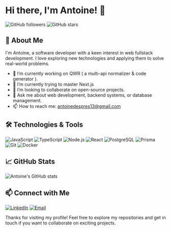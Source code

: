 # Hi there, I'm Antoine! 👋

![GitHub followers](https://img.shields.io/github/followers/antoine13330?style=social)
![GitHub stars](https://img.shields.io/github/stars/antoine13330?style=social)

## 🚀 About Me

I'm Antoine, a software developer with a keen interest in web fullstack development. I love exploring new technologies and applying them to solve real-world problems. 

- 🔭 I’m currently working on QWR ( a multi-api normalizer & code generator ).
- 🌱 I’m currently trying to master Next.js
- 👯 I’m looking to collaborate on open-source projects.
- 💬 Ask me about web development, backend systems, or database management.
- 📫 How to reach me: [antoinedespres13@gmail.com](mailto:antoinedespres13@gmail.com)

## 🛠️ Technologies & Tools

![JavaScript](https://img.shields.io/badge/-JavaScript-F7DF1E?style=flat-square&logo=javascript&logoColor=black)
![TypeScript](https://img.shields.io/badge/-TypeScript-007ACC?style=flat-square&logo=typescript&logoColor=white)
![Node.js](https://img.shields.io/badge/-Node.js-339933?style=flat-square&logo=node.js&logoColor=white)
![React](https://img.shields.io/badge/-React-61DAFB?style=flat-square&logo=react&logoColor=black)
![PostgreSQL](https://img.shields.io/badge/-PostgreSQL-336791?style=flat-square&logo=postgresql&logoColor=white)
![Prisma](https://img.shields.io/badge/-Prisma-2D3748?style=flat-square&logo=prisma&logoColor=white)
![Git](https://img.shields.io/badge/-Git-F05032?style=flat-square&logo=git&logoColor=white)
![Docker](https://img.shields.io/badge/-Docker-2496ED?style=flat-square&logo=docker&logoColor=white)

## 📈 GitHub Stats

![Antoine's GitHub stats](https://github-readme-stats.vercel.app/api?username=antoine13330&show_icons=true&theme=radical)

## 📫 Connect with Me

[![LinkedIn](https://img.shields.io/badge/-LinkedIn-0077B5?style=flat-square&logo=linkedin&logoColor=white)](https://www.linkedin.com/in/your-linkedin-profile)
[![Email](https://img.shields.io/badge/-Email-D14836?style=flat-square&logo=gmail&logoColor=white)](mailto:antoinedespres13@gmail.com)

Thanks for visiting my profile! Feel free to explore my repositories and get in touch if you want to collaborate on exciting projects.
